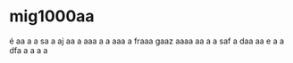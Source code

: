 # mig1000aa
é
aa
a
a
sa
a
aj
aa
a
aaa
a
a
aaa
a
fraaa
gaaz
aaaa
aa
a
a
saf
a
daa
aa
e
a
a
dfa
a
a
a
a
